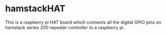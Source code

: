 
hamstackHAT
==========

This is a raspberry pi HAT board which connects all the digital GPIO pins on
hamstack series 200 repeater controller to a raspberry pi.
